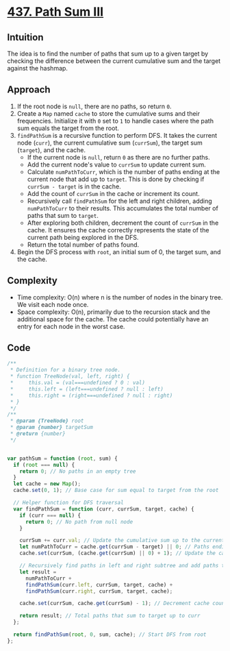 # [437. Path Sum III](https://leetcode.com/problems/path-sum-iii/description/)

## Intuition

The idea is to find the number of paths that sum up to a given target by checking the difference between the current cumulative sum and the target against the hashmap.

## Approach

1. If the root node is `null`, there are no paths, so return `0`.
2. Create a `Map` named `cache` to store the cumulative sums and their frequencies. Initialize it with `0` set to `1` to handle cases where the path sum equals the target from the root.
3. `findPathSum` is a recursive function to perform DFS. It takes the current node (`curr`), the current cumulative sum (`currSum`), the target sum (`target`), and the cache.
   - If the current node is `null`, return `0` as there are no further paths.
   - Add the current node's value to `currSum` to update current sum.
   -  Calculate `numPathToCurr`, which is the number of paths ending at the current node that add up to `target`. This is done by checking if `currSum - target` is in the cache.
   - Add the count of `currSum` in the cache or increment its count.
   - Recursively call `findPathSum` for the left and right children, adding `numPathToCurr` to their results. This accumulates the total number of paths that sum to `target`.
   - After exploring both children, decrement the count of `currSum` in the cache. It ensures the cache correctly represents the state of the current path being explored in the DFS.
   - Return the total number of paths found.
4. Begin the DFS process with `root`, an initial sum of 0, the target sum, and the cache.

## Complexity

- Time complexity: O(n) where n is the number of nodes in the binary tree. We visit each node once.
- Space complexity: O(n), primarily due to the recursion stack and the additional space for the cache. The cache could potentially have an entry for each node in the worst case.

## Code

```javascript
/**
 * Definition for a binary tree node.
 * function TreeNode(val, left, right) {
 *     this.val = (val===undefined ? 0 : val)
 *     this.left = (left===undefined ? null : left)
 *     this.right = (right===undefined ? null : right)
 * }
 */
/**
 * @param {TreeNode} root
 * @param {number} targetSum
 * @return {number}
 */


var pathSum = function (root, sum) {
  if (root === null) {
    return 0; // No paths in an empty tree
  }
  let cache = new Map(); 
  cache.set(0, 1); // Base case for sum equal to target from the root

  // Helper function for DFS traversal
  var findPathSum = function (curr, currSum, target, cache) {
    if (curr === null) {
      return 0; // No path from null node
    }

    currSum += curr.val; // Update the cumulative sum up to the current node
    let numPathToCurr = cache.get(currSum - target) || 0; // Paths ending at curr that sum to target
    cache.set(currSum, (cache.get(currSum) || 0) + 1); // Update the cache with the current sum

    // Recursively find paths in left and right subtree and add paths to curr
    let result =
      numPathToCurr +
      findPathSum(curr.left, currSum, target, cache) +
      findPathSum(curr.right, currSum, target, cache);

    cache.set(currSum, cache.get(currSum) - 1); // Decrement cache count for backtracking

    return result; // Total paths that sum to target up to curr
  };

  return findPathSum(root, 0, sum, cache); // Start DFS from root
};

```
